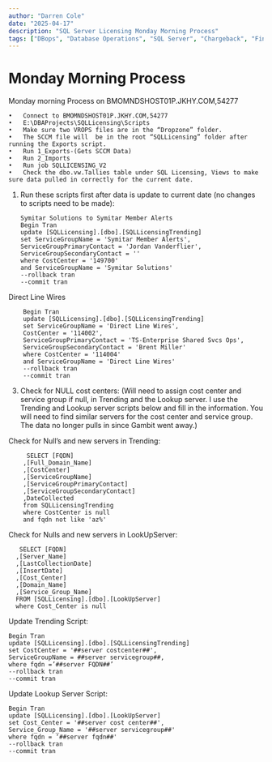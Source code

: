 ```yaml
---
author: "Darren Cole"
date: "2025-04-17"
description: "SQL Server Licensing Monday Morning Process"
tags: ["DBops", "Database Operations", "SQL Server", "Chargeback", "Finance"]
---
```


# Monday Morning Process
Monday morning Process on BMOMNDSHOST01P.JKHY.COM,54277

    •	Connect to BMOMNDSHOST01P.JKHY.COM,54277
    •	E:\DBAProjects\SQLLicensing\Scripts
    •	Make sure two VROPS files are in the “Dropzone” folder. 
    •	The SCCM file will  be in the root “SQLLicensing” folder after running the Exports script.
    •	Run 1_Exports-(Gets SCCM Data)
    •	Run 2_Imports
    •	Run job SQLLICENSING_V2
    •	Check the dbo.vw.Tallies table under SQL Licensing, Views to make sure data pulled in correctly for the current date.

1.	Run these scripts first after data is update to current date (no changes to scripts need to be made):

  	    Symitar Solutions to Symitar Member Alerts
        Begin Tran
        update [SQLLicensing].[dbo].[SQLLicensingTrending]
        set ServiceGroupName = 'Symitar Member Alerts',
        ServiceGroupPrimaryContact = 'Jordan Vanderflier',
        ServiceGroupSecondaryContact = ''
        where CostCenter = '149700'
        and ServiceGroupName = 'Symitar Solutions'
        --rollback tran
        --commit tran
 
Direct Line Wires

        Begin Tran
        update [SQLLicensing].[dbo].[SQLLicensingTrending]
        set ServiceGroupName = 'Direct Line Wires',
        CostCenter = '114002',
        ServiceGroupPrimaryContact = 'TS-Enterprise Shared Svcs Ops',
        ServiceGroupSecondaryContact = 'Brent Miller'
        where CostCenter = '114004'
        and ServiceGroupName = 'Direct Line Wires'
        --rollback tran
        --commit tran

3.	Check for NULL cost centers: (Will need to assign cost center and service group if null, in Trending and the Lookup server. I use the Trending and Lookup server scripts below and fill in the information. You will need to find similar servers for the cost center and service group. The data no longer pulls in since Gambit went away.)

Check for Null’s and new servers in Trending:

         SELECT [FQDN]
        ,[Full_Domain_Name]
        ,[CostCenter]
        ,[ServiceGroupName]
        ,[ServiceGroupPrimaryContact]
        ,[ServiceGroupSecondaryContact] 
        ,DateCollected
        from SQLLicensingTrending
        where CostCenter is null
        and fqdn not like 'az%'
 
Check for Nulls and new servers in LookUpServer:

       SELECT [FQDN]
      ,[Server_Name]
      ,[LastCollectionDate]
      ,[InsertDate]
      ,[Cost_Center]
      ,[Domain_Name]
      ,[Service_Group_Name]
      FROM [SQLLicensing].[dbo].[LookUpServer]
      where Cost_Center is null

 

Update Trending Script:

    Begin Tran
    update [SQLLicensing].[dbo].[SQLLicensingTrending]
    set CostCenter = '##server costcenter##',
    ServiceGroupName = ##server servicegroup##,
    where fqdn =’##server FQDN##’
    --rollback tran
    --commit tran

Update Lookup Server Script:
 
    Begin Tran
    update [SQLLicensing].[dbo].[LookUpServer]
    set Cost_Center = '##server cost center##',
    Service_Group_Name = '##server servicegroup##'
    where fqdn = ‘##server fqdn##'
    --rollback tran
    --commit tran
